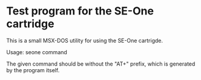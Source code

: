 # Test program for the SE-One cartridge

This is a small MSX-DOS utility for using the SE-One cartrigde.

Usage: seone command

The given command should be without the "AT+" prefix, which is generated by the program itself.
